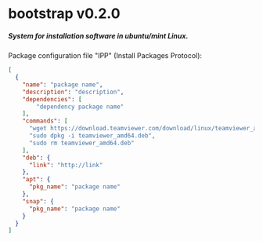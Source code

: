 # bootstrap v0.2.0
##### System for installation software in ubuntu/mint Linux.

Package configuration file "IPP" (Install Packages Protocol):<br>
```JSON
[
  {
    "name": "package name",
    "description": "description",
    "dependencies": [
        "dependency package name"
    ],
    "commands": [
      "wget https://download.teamviewer.com/download/linux/teamviewer_amd64.deb",
      "sudo dpkg -i teamviewer_amd64.deb",
      "sudo rm teamviewer_amd64.deb"
    ],
    "deb": {
      "link": "http://link"
    },
    "apt": {
      "pkg_name": "package name"
    },
    "snap": {
      "pkg_name": "package name"
    }
  }
]
```